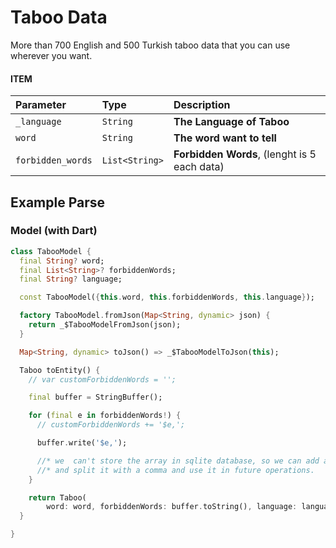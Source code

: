# Taboo Data

More than 700 English and 500 Turkish taboo data that you can use wherever you want.


#### ITEM

| Parameter | Type     | Description                       |
| :-------- | :------- | :-------------------------------- |
| `_language`      | `String` | **The Language of Taboo** |
| `word`      | `String` | **The word want to tell** |
| `forbidden_words`      | `List<String>` | **Forbidden Words**, (lenght is 5 each data)|




## Example Parse

### Model (with Dart)
```dart
class TabooModel {
  final String? word;
  final List<String>? forbiddenWords;
  final String? language;

  const TabooModel({this.word, this.forbiddenWords, this.language});

  factory TabooModel.fromJson(Map<String, dynamic> json) {
    return _$TabooModelFromJson(json);
  }

  Map<String, dynamic> toJson() => _$TabooModelToJson(this);

  Taboo toEntity() {
    // var customForbiddenWords = '';

    final buffer = StringBuffer();

    for (final e in forbiddenWords!) {
      // customForbiddenWords += '$e,';

      buffer.write('$e,');

      //* we  can't store the array in sqlite database, so we can add a comma at the end of each word
      //* and split it with a comma and use it in future operations.
    }

    return Taboo(
        word: word, forbiddenWords: buffer.toString(), language: language);
  }

}

```
